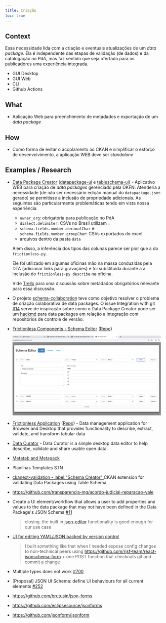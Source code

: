 ```yaml
---
title: Criação
toc: true
---
```


## Context

Essa necessidade lida com a criação e eventuais atualizações de um _data package_. 
Ela é independente das etapas de validação (de dados) e da catalogação no PdA, mas faz sentido que seja ofertado para os publicadores uma experiência integrada.

- GUI Desktop
- GUI Web
- CLI
- Github Actions

## What

- Aplicação Web para preenchimento de metadados e exportação de um _data package_

## How

- Como forma de evitar o acoplamento ao CKAN e simplificar o esforço de desenvolvimento, a aplicação WEB deve ser _standalone_

## Examples / Research

- [Data Package Creator](https://create.frictionlessdata.io/) ([datapackage-ui](https://github.com/frictionlessdata/datapackage-ui) e [tableschema-ui](https://github.com/frictionlessdata/tableschema-ui)) - Aplicativo WEB para criação de _data packages_ gerenciado pela OKFN. Atenderia a necessidade (de não ser necessário edição manual do `datapackage.json` gerado) se permitisse a inclusão de propriedade adicionais. As seguintes são particularmente problemáticas tendo em vista nossa experiência: 

    - `owner_org`: obrigatória para publicação no PdA
    - `dialect.delimiter`: CSVs no Brasil utilizam `;`
    - `schema.fields.number.decimalChar` e `schema.fields.number.groupChar`: CSVs exportados do excel
    - arquivos dentro da pasta `data`

    Além disso, a inferência dos tipos das colunas parece ser pior que a do `frictionless-py`.

    Ele foi utilizado em algumas oficinas mão na massa conduzidas pela DTA (adicionar links para gravações) e foi substituída durante a a inclusão do `frictionless-py describe` na oficina. 

    Vide [Trello](https://trello.com/c/EjwZN0sh/152-estabelecer-conjunto-obrigat%C3%B3rio-de-metadados-para-o-dados-mg#comment-5f2162928434a452c8a04be1) para uma discussão sobre metadados obrigatórios relevante para essa discussão.

- O projeto [schema-collaboration](https://github.com/frictionlessdata/schema-collaboration) teve como objetivo resolver o problema de criação colaborativa de data packages. O issue Integration with git [#14](https://github.com/frictionlessdata/schema-collaboration/issues/14) serve de inspiração sobre como o Data Package Creator pode ser um [hackmd](https://hackmd.io/) para data packages em relação a integração com repositórios de controle de versão.


- [Frictionless Components - Schema Editor](https://components.frictionlessdata.io/?path=/story/components-schema--empty) ([Repo](https://github.com/frictionlessdata/components))

    ![](/static/20220623T131939.png)

- [Frictionless Application](https://application.frictionlessdata.io/) ([Repo](https://github.com/frictionlessdata/application)) - Data management application for Browser and Desktop that provides functionality to describe, extract, validate, and transform tabular data

- [Data Curator](https://github.com/qcif/data-curator) - Data Curator is a simple desktop data editor to help describe, validate and share usable open data.

- [Metatab and Metapack](https://www.metatab.org/)

- Planilhas Templates STN

- [ckanext-validation - label:"Schema Creator" ](https://github.com/frictionlessdata/ckanext-validation/labels/Schema%20Creator) CKAN extension for validating Data Packages using Table Schema.

- https://github.com/transparencia-mg/acordo-judicial-reparacao-vale

- Create a UI element/workflow that allows a user to add properties and values to the data package that may not have been defined in the Data Package's JSON Schema [#11](https://github.com/frictionlessdata/datapackage-ui/issues/11)

    > closing. the built in [json-editor](https://github.com/json-editor/json-editor) functionality is good enough for our use case

- [UI for editing YAML/JSON backed by version control](https://news.ycombinator.com/item?id=22889663)

    > I built something like that when I needed expose config changes to non-technical peers using https://github.com/rjsf-team/react-jsonschema-form + one POST function that checkouts git and commit a change

- Multiple types does not work [#700](https://github.com/rjsf-team/react-jsonschema-form/issues/700)

- [Proposal] JSON UI Schema: define UI behaviours for all current elements [#252](https://github.com/json-schema-org/json-schema-spec/issues/252)

- https://github.com/brutusin/json-forms
- https://github.com/eclipsesource/jsonforms
- https://github.com/jsonform/jsonform